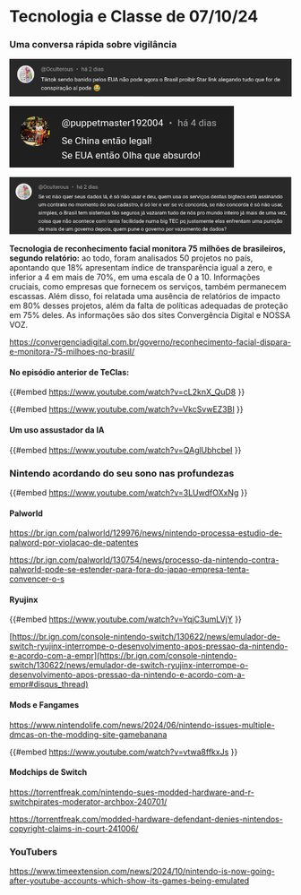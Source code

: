 # Tecnologia e Classe de 07/10/24

### Uma conversa rápida sobre vigilância

![Selection_999(862).png](./07_10_24/Selection_999%28862%29.png)

![Selection_999(868).png](./07_10_24/Selection_999%28868%29.png)

![Selection_999(863).png](./07_10_24/Selection_999%28863%29.png)

**Tecnologia de reconhecimento facial monitora 75 milhões de brasileiros, segundo relatório:**  ao todo, foram analisados 50 projetos no país, apontando que 18%  apresentam índice de transparência igual a zero, e inferior a 4 em mais  de 70%, em uma escala de 0 a 10. Informações cruciais, como empresas que  fornecem os serviços, também permanecem escassas. Além disso, foi  relatada uma ausência de relatórios de impacto em 80% desses projetos,  além da falta de políticas adequadas de proteção em 75% deles. As  informações são dos sites Convergência Digital e NOSSA VOZ.

<https://convergenciadigital.com.br/governo/reconhecimento-facial-dispara-e-monitora-75-milhoes-no-brasil/>

#### No episódio anterior de TeClas:

{{#embed https://www.youtube.com/watch?v=cL2knX_QuD8 }}

{{#embed https://www.youtube.com/watch?v=VkcSvwEZ3BI }}

#### Um uso assustador da IA

{{#embed https://www.youtube.com/watch?v=QAglUbhcbeI }}

### Nintendo acordando do seu sono nas profundezas

{{#embed https://www.youtube.com/watch?v=3LUwdfOXxNg }}

#### Palworld

<https://br.ign.com/palworld/129976/news/nintendo-processa-estudio-de-palword-por-violacao-de-patentes>

<https://br.ign.com/palworld/130754/news/processo-da-nintendo-contra-palworld-pode-se-estender-para-fora-do-japao-empresa-tenta-convencer-o-s>

#### Ryujinx

{{#embed https://www.youtube.com/watch?v=YqjC3umLVjY }}

[https://br.ign.com/console-nintendo-switch/130622/news/emulador-de-switch-ryujinx-interrompe-o-desenvolvimento-apos-pressao-da-nintendo-e-acordo-com-a-empr](https://br.ign.com/console-nintendo-switch/130622/news/emulador-de-switch-ryujinx-interrompe-o-desenvolvimento-apos-pressao-da-nintendo-e-acordo-com-a-empr#disqus_thread)

#### Mods e Fangames

<https://www.nintendolife.com/news/2024/06/nintendo-issues-multiple-dmcas-on-the-modding-site-gamebanana>

{{#embed https://www.youtube.com/watch?v=vtwa8ffkxJs }}

#### Modchips de Switch

<https://torrentfreak.com/nintendo-sues-modded-hardware-and-r-switchpirates-moderator-archbox-240701/>

<https://torrentfreak.com/modded-hardware-defendant-denies-nintendos-copyright-claims-in-court-241006/>

### YouTubers

<https://www.timeextension.com/news/2024/10/nintendo-is-now-going-after-youtube-accounts-which-show-its-games-being-emulated>
